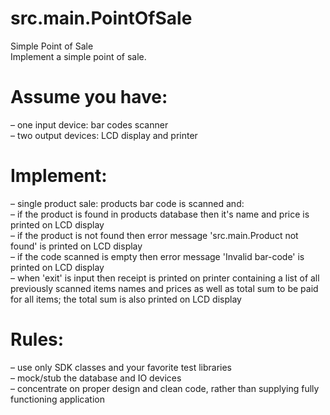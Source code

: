 # src.main.PointOfSale
Simple Point of Sale  
Implement a simple point of sale.  
# Assume you have:  
– one input device: bar codes scanner  
– two output devices: LCD display and printer  
# Implement:  
– single product sale: products bar code is scanned and:  
– if the product is found in products database then it's name and price is printed on LCD display  
– if the product is not found then error message 'src.main.Product not found' is printed on LCD display  
– if the code scanned is empty then error message 'Invalid bar-code' is printed on LCD display  
– when 'exit' is input then receipt is printed on printer containing a list of all previously scanned items names and prices as well as total sum to be paid for all items; the total sum is also printed on LCD display  
# Rules:  
– use only SDK classes and your favorite test libraries  
– mock/stub the database and IO devices  
– concentrate on proper design and clean code, rather than supplying fully functioning application  
